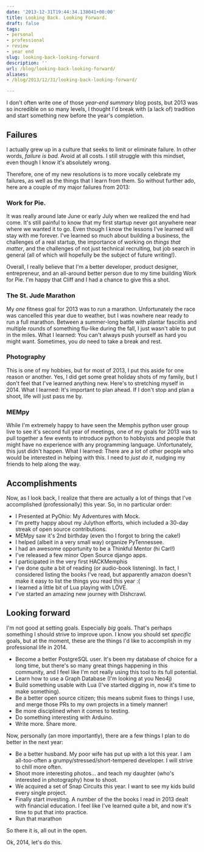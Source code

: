 ```yaml
---
date: '2013-12-31T19:44:34.138041+00:00'
title: Looking Back. Looking Forward.
draft: false
tags:
- personal
- professional
- review
- year end
slug: looking-back-looking-forward
description: ''
url: /blog/looking-back-looking-forward/
aliases:
- /blog/2013/12/31/looking-back-looking-forward/

---
```


I don't often write one of those *year-end summary* blog posts, but 2013 was
so incredible on so many levels, I thought I'd break with (a lack of) tradition
and start something new before the year's completion.

## Failures

I actually grew up in a culture that seeks to limit or eliminate failure. In
other words, *failure is bad*. Avoid at all costs. I still struggle with this
mindset, even though I know it's absolutely wrong.

Therefore, one of my new resolutions is to more vocally celebrate my failures,
as well as the things that I learn from them. So without further ado, here are
a couple of my major failures from 2013:

### Work for Pie.

It was really around late June or early July when we realized the end had come.
It's still painful to know that my first startup never got anywhere near where
we wanted it to go. Even though I know the lessons I've learned will stay with
me forever. I've learned so much about building a business, the challenges of a
real startup, the importance of working on *things that matter*, and the
challenges of not just technical recruiting, but job search in general
(all of which will hopefully be the subject of future writing!).

Overall, I really believe that I'm a better developer, product designer,
entrepreneur, and an all-around better person due to my time building Work for
Pie. I'm happy that Cliff and I had a
chance to give this a shot.

### The St. Jude Marathon

My *one* fitness goal for 2013 was to run a
marathon. Unfortunately the race was cancelled this year due to weather, but
I was nowhere near ready to run a full marathon. Between a summer-long battle
with plantar fasciitis and multiple rounds of something flu-like during the
fall, I just wasn't able to put in the miles. What I learned: You can't always
push yourself as hard you might want. Sometimes, you *do* need to take a break
and rest.

### Photography

This is one of my hobbies, but for most of 2013, I put
this aside for one reason or another. Yes, I did get some great holiday shots
of my family, but I don't feel that I've learned anything new. Here's to
stretching myself in 2014. What I learned: It's important to plan ahead. If I
don't stop and plan a shoot, life will just pass me by.

### MEMpy

While I'm extremely happy to have seen
the Memphis python user group live to see it's second full year of meetings,
one of my goals for 2013 was to pull together a few events to introduce python
to hobbyists and people that might have no experience with any programming
language. Unfortunately, this just didn't happen. What I learned: There are a
lot of other people who would be interested in helping with this. I need to
*just do it*, nudging my friends to help along the way.


## Accomplishments

Now, as I look back, I realize that there are actually a lot of things that
I've accomplished (professionally) this year. So, in no particular order:

* I Presented at PyOhio:
 My Adventures with Mock.
* I'm pretty happy about my Julython
 efforts, which included a 30-day streak of open source contributions.
* MEMpy saw it's 2nd birthday (even tho I forgot to bring the cake!)
* I helped (albeit in a very small way) organize PyTennessee.
* I had an awesome opportunity to be a Thinkful Mentor (hi Carl!)
* I've released a few minor Open Source django apps.
* I participated in the very first HACKMemphis
* I've done quite a bit of reading (or audio-book
 listening). In fact, I considered listing the books I've read, but apparently
 amazon doesn't make it easy to list the things you read this year :(
* I learned a little bit of Lua playing with LÖVE.
* I've started an amazing new journey with Dishcrawl.

## Looking forward

I'm not good at setting goals. Especially *big* goals. That's perhaps something
I should strive to improve upon. I know you should set *specific* goals, but
at the moment, these are the things I'd like to accomplish in my professional
life in 2014.

* Become a better PostgreSQL user. It's been
 my database of choice for a long time, but there's so many great things
 happening in this community, and I feel like I'm not really using this tool
 to its full potential.
* Learn how to use a Graph Database (I'm looking at you Neo4j)
* Build something usable with Lua (I've started digging in, now it's time to
 make something).
* Be a better open source citizen; this means submit fixes to things I use,
 and merge those PRs to my own projects in a timely manner!
* Be more disciplined when it comes to testing.
* Do something interesting with Arduino.
* Write more. Share more.

Now, personally (an more importantly), there are a few things I plan to do
better in the next year:

* Be a better husband. My poor wife has put up with a lot this year. I am
 all-too-often a grumpy/stressed/short-tempered developer. I will strive to
 chill more often.
* Shoot more interesting photos... and teach my daughter (who's interested
 in photography) how to shoot.
* We acquired a set of Snap Circuits this year. I
 want to see my kids build every single project.
* Finally start investing. A number of the the books I read in 2013 dealt with
 financial education. I feel like I've learned quite a bit, and now it's time
 to put that into practice.
* Run that marathon

So there it is, all out in the open.

Ok, 2014, let's do this.
